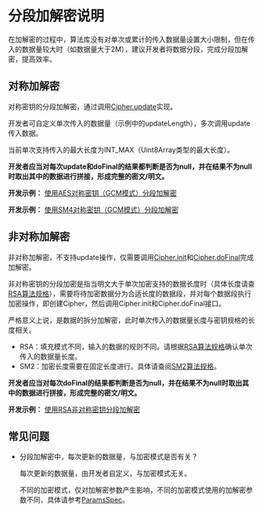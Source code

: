 # 分段加解密说明

在加解密的过程中，算法库没有对单次或累计的传入数据量设置大小限制，但在传入的数据量较大时（如数据量大于2M），建议开发者将数据分段，完成分段加解密，提高效率。

## 对称加解密

对称密钥的分段加解密，通过调用[Cipher.update](../../reference/apis-crypto-architecture-kit/js-apis-cryptoFramework.md#update-1)实现。

开发者可自定义单次传入的数据量（示例中的updateLength），多次调用update传入数据。

当前单次支持传入的最大长度为INT_MAX（Uint8Array类型的最大长度）。

**开发者应当对每次update和doFinal的结果都判断是否为null，并在结果不为null时取出其中的数据进行拼接，形成完整的密文/明文。**

**开发示例：** [使用AES对称密钥（GCM模式）分段加解密](crypto-aes-sym-encrypt-decrypt-gcm-by-segment.md)

**开发示例：** [使用SM4对称密钥（GCM模式）分段加解密](crypto-sm4-sym-encrypt-decrypt-gcm-by-segment.md)

## 非对称加解密

非对称加解密，不支持update操作，仅需要调用[Cipher.init](../../reference/apis-crypto-architecture-kit/js-apis-cryptoFramework.md#init-1)和[Cipher.doFinal](../../reference/apis-crypto-architecture-kit/js-apis-cryptoFramework.md#dofinal-1)完成加解密。

非对称密钥的分段加密是指当明文大于单次加密支持的数据长度时（具体长度请查[RSA算法规格](crypto-asym-encrypt-decrypt-spec.md)），需要将待加密数据分为合适长度的数据段，并对每个数据段执行加密操作，即创建Cipher，然后调用Cipher.init和Cipher.doFinal接口。

严格意义上说，是数据的拆分加解密，此时单次传入的数据量长度与密钥规格的长度相关。

- RSA：填充模式不同，输入的数据的规则不同。请根据[RSA算法规格](crypto-asym-encrypt-decrypt-spec.md#rsa)确认单次传入的数据量长度。
- SM2：加密长度需要在固定长度进行。具体请查阅[SM2算法规格](crypto-asym-encrypt-decrypt-spec.md#sm2)。

**开发者应当对每次doFinal的结果都判断是否为null，并在结果不为null时取出其中的数据进行拼接，形成完整的密文/明文。**

**开发示例：** [使用RSA非对称密钥分段加解密](crypto-rsa-asym-encrypt-decrypt-by-segment.md)

## 常见问题

- 分段加解密中，每次更新的数据量，与加密模式是否有关？

   每次更新的数据量，由开发者自定义，与加密模式无关。

   不同的加密模式，仅对加解密参数产生影响，不同的加密模式使用的加解密参数不同，具体请参考[ParamsSpec](../../reference/apis-crypto-architecture-kit/js-apis-cryptoFramework.md#paramsspec)。


